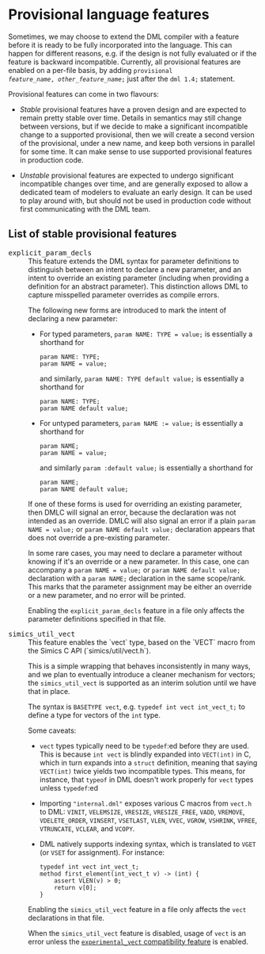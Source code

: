 <!--
  © 2024 Intel Corporation
  SPDX-License-Identifier: MPL-2.0
-->

# Provisional language features

Sometimes, we may choose to extend the DML compiler with a feature before it is
ready to be fully incorporated into the language. This can happen for different
reasons, e.g. if the design is not fully evaluated or if the feature is
backward incompatible. Currently, all provisional features are enabled on a
per-file basis, by adding <code>provisional <em>feature_name</em>,
<em>other_feature_name</em>;</code> just after the `dml 1.4;` statement.

Provisional features can come in two flavours:

* _Stable_ provisional features have a proven design and are
  expected to remain pretty stable over time. Details in semantics may
  still change between versions, but if we decide to make a
  significant incompatible change to a supported provisional, then we
  will create a second version of the provisional, under a new name,
  and keep both versions in parallel for some time. It can make sense
  to use supported provisional features in production code.

* _Unstable_ provisional features are expected to undergo significant
  incompatible changes over time, and are generally exposed to allow a
  dedicated team of modelers to evaluate an early design. It can be used
  to play around with, but should not be used in production code without
  first communicating with the DML team.

## List of stable provisional features
<dl>
  <dt><tt>explicit_param_decls</tt></dt>
  <dd>

<a id="explicit_param_decls"/>
This feature extends the DML syntax for parameter definitions to
distinguish between an intent to declare a new parameter, and an intent to
override an existing parameter (including when providing a definition
for an abstract parameter). This distinction allows DML to capture
misspelled parameter overrides as compile errors.

The following new forms are introduced to mark the intent of
declaring a new parameter:

* For typed parameters, `param NAME: TYPE = value;` is essentially a shorthand for

      param NAME: TYPE;
      param NAME = value;

  and similarly, `param NAME: TYPE default value;` is essentially a shorthand for

      param NAME: TYPE;
      param NAME default value;

* For untyped parameters, `param NAME := value;` is essentially a shorthand for

      param NAME;
      param NAME = value;

  and similarly `param :default value;` is essentially a shorthand for

      param NAME;
      param NAME default value;

If one of these forms is used for overriding an existing
parameter, then DMLC will signal an error, because the declaration
was not intended as an override. DMLC will also signal an error if
a plain `param NAME = value;` or `param NAME default value;`
declaration appears that does not override a pre-existing
parameter.

In some rare cases, you may need to declare a parameter without
knowing if it's an override or a new parameter. In this case, one
can accompany a `param NAME = value;` or `param NAME default
value;` declaration with a `param NAME;` declaration in the same
scope/rank. This marks that the parameter assignment may be either
an override or a new parameter, and no error will be printed.

Enabling the `explicit_param_decls` feature in a file only affects
the parameter definitions specified in that file.
</dd>
  <dt><tt>simics_util_vect</tt></dt>
  <dd>

<a id="simics_util_vect"/>
This feature enables the `vect` type, based on the
`VECT` macro from the Simics C API (`simics/util/vect.h`).

This is a simple wrapping that behaves inconsistently in many
ways, and we plan to eventually introduce a cleaner mechanism for
vectors; the `simics_util_vect` is supported as an interim solution until we
have that in place.

The syntax is `BASETYPE vect`, e.g. `typedef int vect int_vect_t;`
to define a type for vectors of the `int` type.

Some caveats:

* `vect` types typically need to be `typedef`:ed before they are
  used.  This is because `int vect` is blindly expanded into
  `VECT(int)` in C, which in turn expands into a `struct`
  definition, meaning that saying `VECT(int)` twice yields two
  incompatible types. This means, for instance, that `typeof` in
  DML doesn't work properly for `vect` types unless `typedef`:ed

* Importing `"internal.dml"` exposes various C macros from
  `vect.h` to DML: `VINIT`, `VELEMSIZE`, `VRESIZE`,
  `VRESIZE_FREE`, `VADD`, `VREMOVE`, `VDELETE_ORDER`, `VINSERT`,
  `VSETLAST`, `VLEN`, `VVEC`, `VGROW`, `VSHRINK`, `VFREE`,
  `VTRUNCATE`, `VCLEAR`, and `VCOPY`.

* DML natively supports indexing syntax, which is translated to
  `VGET` (or `VSET` for assignment). For instance:
  ```
  typedef int vect int_vect_t;
  method first_element(int_vect_t v) -> (int) {
      assert VLEN(v) > 0;
      return v[0];
  }
  ```

Enabling the `simics_util_vect` feature in a file only affects
the `vect` declarations in that file.

When the `simics_util_vect` feature is disabled, usage of `vect` is an
error unless the [`experimental_vect` compatibility
feature](deprecations-auto.html#experimental_vect) is enabled.
</dd>
</dl>
